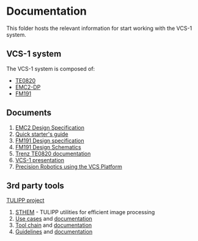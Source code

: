 # Documentation
This folder hosts the relevant information for start working with the VCS-1 system.
## VCS-1 system
The VCS-1 system is composed of:
* [TE0820](https://shop.trenz-electronic.de/en/Products/Trenz-Electronic/TE08XX-Zynq-UltraScale/TE0820-Zynq-UltraScale/)
* [EMC2-DP](https://www.sundance.technology/som-cariers/pc104-boards/emc2-dp/)
* [FM191](https://www.sundance.technology/system-on-modules-som/fmc-modules/adc-dac-fmc-modules/fm191/)

## Documents
1. [EMC2 Design Specification](https://github.com/SundanceMultiprocessorTechnology/VCS-1/blob/master/Documents/EMC2-DP%20Design%20Specification%20(QCF51)%20v3-4.pdf)
2. [Quick starter's guide](https://github.com/SundanceMultiprocessorTechnology/VCS-1/blob/master/Documents/EMC2-DP%20Starter's%20Guide%20v3.1%20(QCF32).pdf)
3. [FM191 Design specification](https://github.com/SundanceMultiprocessorTechnology/VCS-1/blob/master/Documents/FM191_DESIGN_SPECIFICATION_(QCF51)_V1_3_2.pdf)
4. [FM191 Design Schematics](https://github.com/SundanceMultiprocessorTechnology/VCS-1/blob/master/Documents/FM191_Schematics_v1-1.pdf)
5. [Trenz TE0820 documentation](https://github.com/SundanceMultiprocessorTechnology/VCS-1/blob/master/Documents/TRM-TE0820-03.pdf)
6. [VCS-1 presentation](https://github.com/SundanceMultiprocessorTechnology/VCS-1/blob/master/Documents/VCS-1.pdf)
7. [Precision Robotics using the VCS Platform](https://github.com/SundanceMultiprocessorTechnology/VCS-1/blob/master/Documents/Precision%20Robotics%20using%20the%20VCS%20Platform.pdf) 

## 3rd party tools
[TULIPP project](https://github.com/tulipp-eu)
1) [STHEM](https://github.com/tulipp-eu/sthem) - TULIPP utilities for efficient image processing
2) [Use cases](https://github.com/tulipp-eu/tulipp-use-cases) and [documentation](https://github.com/tulipp-eu/sthem/wiki)
3) [Tool chain](https://github.com/tulipp-eu/tulipp-tool-chain) and [documentation](https://github.com/tulipp-eu/tulipp-tool-chain/wiki)
4) [Guidelines](https://github.com/tulipp-eu/tulipp-guidelines) and [documentation](https://github.com/tulipp-eu/tulipp-guidelines/wiki)
